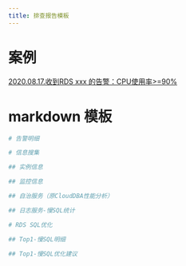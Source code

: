 ```yaml
---
title: 排查报告模板
---
```


# 案例

[2020.08.17.收到RDS xxx 的告警：CPU使用率>=90%](/mysql/dba_mysql/08-MySQL管理规范/demo/排查报告demo.html)


# markdown 模板

```bash
# 告警明细

# 信息搜集

## 实例信息

## 监控信息

## 自治服务（原CloudDBA性能分析）

## 日志服务-慢SQL统计

# RDS SQL优化

## Top1-慢SQL明细

## Top1-慢SQL优化建议
```

